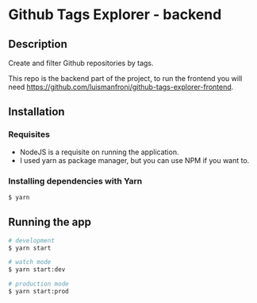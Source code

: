 # Github Tags Explorer - backend

## Description

Create and filter Github repositories by tags.

This repo is the backend part of the project, to run the frontend you will need https://github.com/luismanfroni/github-tags-explorer-frontend.
## Installation

### Requisites
- NodeJS is a requisite on running the application.
- I used yarn as package manager, but you can use NPM if you want to.

### Installing dependencies with Yarn
```bash
$ yarn
```

## Running the app

```bash
# development
$ yarn start

# watch mode
$ yarn start:dev

# production mode
$ yarn start:prod
```

